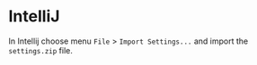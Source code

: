 # IntelliJ

In Intellij choose menu `File` > `Import Settings...` and import the `settings.zip` file.
